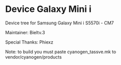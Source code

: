 Device Galaxy Mini i
===============

Device tree for Samsung Galaxy Mini i S5570i - CM7

Maintainer: Bieltv.3

Special Thanks: Phiexz

Note: to build you must paste cyanogen_tassve.mk to vendor/cyanogen/products
